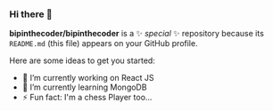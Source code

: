 ### Hi there 👋


**bipinthecoder/bipinthecoder** is a ✨ _special_ ✨ repository because its `README.md` (this file) appears on your GitHub profile.

Here are some ideas to get you started:

- 🔭 I’m currently working on React JS
- 🌱 I’m currently learning MongoDB
- ⚡ Fun fact: I'm a chess Player too...
